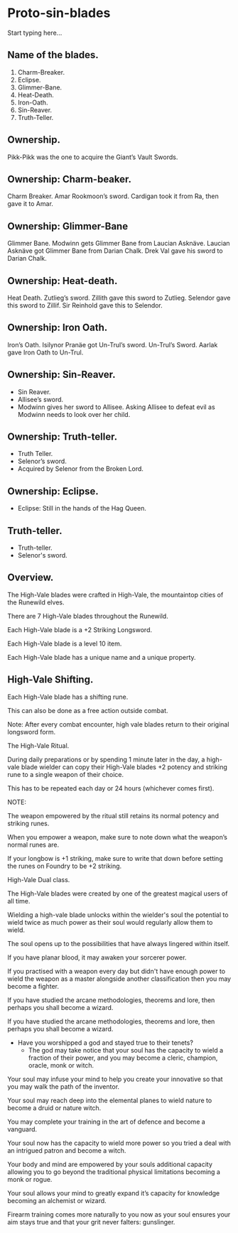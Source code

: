 # Proto-sin-blades

Start typing here...

## Name of the blades.

1. Charm-Breaker. 
2. Eclipse.
3. Glimmer-Bane. 
4. Heat-Death. 
5. Iron-Oath. 
6. Sin-Reaver.
7. Truth-Teller.

## Ownership.

Pikk-Pikk was the one to acquire the Giant’s Vault Swords.

## Ownership: Charm-beaker.

Charm Breaker. Amar Rookmoon’s sword. Cardigan took it from Ra, then gave it to Amar.

## Ownership: Glimmer-Bane
Glimmer Bane. Modwinn gets Glimmer Bane from Laucian Asknäve. Laucian Asknäve got Glimmer Bane from Darian Chalk. Drek Val gave his sword to Darian Chalk.

## Ownership: Heat-death.
Heat Death. Zutlieg’s sword. Zillith gave this sword to Zutlieg. Selendor gave this sword to Zillif. Sir Reinhold gave this to Selendor.

## Ownership: Iron Oath.
Iron’s Oath. Isilynor Pranäe got Un-Trul’s sword. Un-Trul’s Sword. Aarlak gave Iron Oath to Un-Trul.

## Ownership: Sin-Reaver.
- Sin Reaver. 
- Allisee’s sword. 
- Modwinn gives her sword to Allisee. Asking Allisee to defeat evil as Modwinn needs to look over her child.

## Ownership: Truth-teller.
- Truth Teller. 
- Selenor’s sword. 
- Acquired by Selenor from the Broken Lord.

## Ownership: Eclipse.
- Eclipse: Still in the hands of the Hag Queen.

## Truth-teller.
- Truth-teller. 
- Selenor's sword.

## Overview.

The High-Vale blades were crafted in High-Vale, the mountaintop cities of the Runewild elves.

There are 7 High-Vale blades throughout the Runewild.

Each High-Vale blade is a +2 Striking Longsword.

Each High-Vale blade is a level 10 item.

Each High-Vale blade has a unique name and a unique property.

## High-Vale Shifting.

Each High-Vale blade has a shifting rune.

This can also be done as a free action outside combat.

Note: After every combat encounter, high vale blades return to their original longsword form.

The High-Vale Ritual.

During daily preparations or by spending 1 minute later in the day, a high-vale blade wielder can copy their High-Vale blades +2 potency and striking rune to a single weapon of their choice.

This has to be repeated each day or 24 hours (whichever comes first).

NOTE:

The weapon empowered by the ritual still retains its normal potency and striking runes.

When you empower a weapon, make sure to note down what the weapon’s normal runes are.

If your longbow is +1 striking, make sure to write that down before setting the runes on Foundry to be +2 striking.

High-Vale Dual class.

The High-Vale blades were created by one of the greatest magical users of all time.

Wielding a high-vale blade unlocks within the wielder's soul the potential to wield twice as much power as their soul would regularly allow them to wield.

The soul opens up to the possibilities that have always lingered within itself.

If you have planar blood, it may awaken your sorcerer power.

If you practised with a weapon every day but didn't have enough power to wield the weapon as a master alongside another classification then you may become a fighter.

If you have studied the arcane methodologies, theorems and lore, then perhaps you shall become a wizard.

If you have studied the arcane methodologies, theorems and lore, then perhaps you shall become a wizard.

- Have you worshipped a god and stayed true to their tenets? 
  - The god may take notice that your soul has the capacity to wield a fraction of their power, and you may become a cleric, champion, oracle, monk or witch.

Your soul may infuse your mind to help you create your innovative so that you may walk the path of the inventor.

Your soul may reach deep into the elemental planes to wield nature to become a druid or nature witch.

You may complete your training in the art of defence and become a vanguard.

Your soul now has the capacity to wield more power so you tried a deal with an intrigued patron and become a witch.

Your body and mind are empowered by your souls additional capacity allowing you to go beyond the traditional physical limitations becoming a monk or rogue.

Your soul allows your mind to greatly expand it’s capacity for knowledge becoming an alchemist or wizard.

Firearm training comes more naturally to you now as your soul ensures your aim stays true and that your grit never falters: gunslinger.
